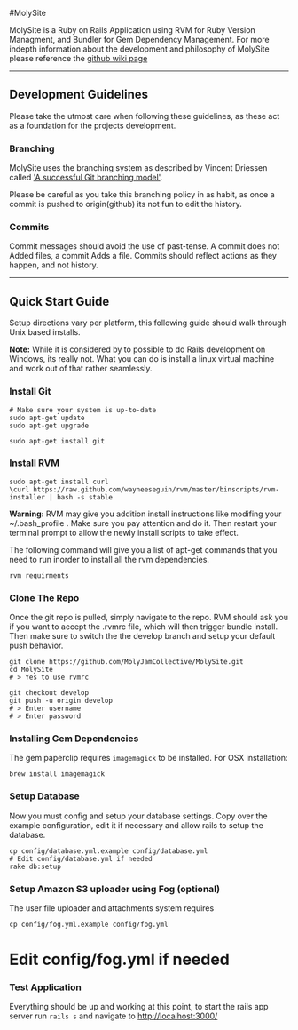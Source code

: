 #MolySite

MolySite is a Ruby on Rails Application using RVM for Ruby Version Managment, and Bundler for Gem Dependency Management. For more indepth information about the development and philosophy of MolySite please reference the [github wiki page](https://github.com/MolyJamCollective/MolySite/wiki)

---
## Development Guidelines
Please take the utmost care when following these guidelines, as these act as a foundation for the projects development.

### Branching
MolySite uses the branching system as described by Vincent Driessen called ['A successful Git branching model'](http://nvie.com/posts/a-successful-git-branching-model/).

Please be careful as you take this branching policy in as habit, as once a commit is pushed to origin(github) its not fun to edit the history.

### Commits
Commit messages should avoid the use of past-tense. A commit does not Added files, a commit Adds a file. Commits should reflect actions as they happen, and not history.

---
## Quick Start Guide
Setup directions vary per platform, this following guide should walk through Unix based installs.

**Note:** While it is considered by to possible to do Rails development on Windows, its really not. What you can do is install a linux virtual machine and work out of that rather seamlessly.

### Install Git
```shell
# Make sure your system is up-to-date
sudo apt-get update
sudo apt-get upgrade

sudo apt-get install git
```

### Install RVM
```shell
sudo apt-get install curl
\curl https://raw.github.com/wayneeseguin/rvm/master/binscripts/rvm-installer | bash -s stable
```
**Warning:** RVM may give you addition install instructions like modifing your ~/.bash_profile . Make sure you pay attention and do it. Then restart your terminal prompt to allow the newly install scripts to take effect.


The following command will give you a list of apt-get commands that you need to run inorder to install all the rvm dependencies.
```shell
rvm requirments
```

### Clone The Repo
Once the git repo is pulled, simply navigate to the repo. RVM should ask you if you want to accept the .rvmrc file, which will then trigger bundle install. Then make sure to switch the the develop branch and setup your default push behavior.
```shell
git clone https://github.com/MolyJamCollective/MolySite.git
cd MolySite
# > Yes to use rvmrc

git checkout develop
git push -u origin develop
# > Enter username
# > Enter password
```

### Installing Gem Dependencies
The gem paperclip requires ```imagemagick``` to be installed. For OSX installation:
```shell
brew install imagemagick
```

### Setup Database
Now you must config and setup your database settings. Copy over the example configuration, edit it if necessary and allow rails to setup the database.
```shell
cp config/database.yml.example config/database.yml
# Edit config/database.yml if needed
rake db:setup
```

### Setup Amazon S3 uploader using Fog (optional)
The user file uploader and attachments system requires
```shell
cp config/fog.yml.example config/fog.yml
```
# Edit config/fog.yml if needed

### Test Application
Everything should be up and working at this point, to start the rails app server run `rails s` and navigate to [http://localhost:3000/](http://localhost:3000/)

